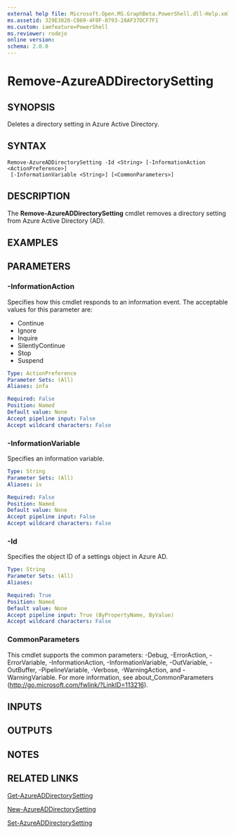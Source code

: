 ```yaml
---
external help file: Microsoft.Open.MS.GraphBeta.PowerShell.dll-Help.xml
ms.assetid: 329E3820-C069-4F0F-8793-28AF37DCF7F1
ms.custom: iamfeature=PowerShell
ms.reviewer: rodejo
online version: 
schema: 2.0.0
---
```


# Remove-AzureADDirectorySetting

## SYNOPSIS
Deletes a directory setting in Azure Active Directory.

## SYNTAX

```
Remove-AzureADDirectorySetting -Id <String> [-InformationAction <ActionPreference>]
 [-InformationVariable <String>] [<CommonParameters>]
```

## DESCRIPTION
The **Remove-AzureADDirectorySetting** cmdlet removes a directory setting from Azure Active Directory (AD).

## EXAMPLES

## PARAMETERS

### -InformationAction
Specifies how this cmdlet responds to an information event. The acceptable values for this parameter are:

- Continue
- Ignore
- Inquire
- SilentlyContinue
- Stop
- Suspend

```yaml
Type: ActionPreference
Parameter Sets: (All)
Aliases: infa

Required: False
Position: Named
Default value: None
Accept pipeline input: False
Accept wildcard characters: False
```

### -InformationVariable
Specifies an information variable.

```yaml
Type: String
Parameter Sets: (All)
Aliases: iv

Required: False
Position: Named
Default value: None
Accept pipeline input: False
Accept wildcard characters: False
```

### -Id
Specifies the object ID of a settings object in Azure AD.

```yaml
Type: String
Parameter Sets: (All)
Aliases: 

Required: True
Position: Named
Default value: None
Accept pipeline input: True (ByPropertyName, ByValue)
Accept wildcard characters: False
```

### CommonParameters
This cmdlet supports the common parameters: -Debug, -ErrorAction, -ErrorVariable, -InformationAction, -InformationVariable, -OutVariable, -OutBuffer, -PipelineVariable, -Verbose, -WarningAction, and -WarningVariable. For more information, see about_CommonParameters (http://go.microsoft.com/fwlink/?LinkID=113216).

## INPUTS

## OUTPUTS

## NOTES

## RELATED LINKS

[Get-AzureADDirectorySetting](./Get-AzureADDirectorySetting.md)

[New-AzureADDirectorySetting](./New-AzureADDirectorySetting.md)

[Set-AzureADDirectorySetting](./Set-AzureADDirectorySetting.md)
